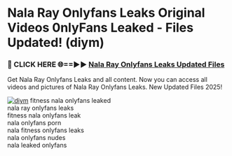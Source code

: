 # Nala Ray Onlyfans Leaks Original Videos 0nlyFans Leaked - Files Updated! (diym)

<h3>🔴 CLICK HERE 🌐==►► <a href="https://tinyurl.com/2wckxsce" rel="nofollow">Nala Ray Onlyfans Leaks Updated Files</a></h3>

Get Nala Ray Onlyfans Leaks and all content. Now you can access all videos and pictures of Nala Ray Onlyfans Leaks. New Updated Files 2025!

[![diym](https://i.imgur.com/AFduVYN.gif)](https://tinyurl.com/2wckxsce)
fitness nala onlyfans leaked<br>
nala ray onlyfans leaks<br>
fitness nala onlyfans leak<br>
nala onlyfans porn<br>
nala fitness onlyfans leaks<br>
nala onlyfans nudes<br>
nala leaked onlyfans